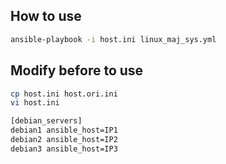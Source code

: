 ## How to use
```bash
ansible-playbook -i host.ini linux_maj_sys.yml
```

## Modify before to use
```bash
cp host.ini host.ori.ini
vi host.ini
```

```bash
[debian_servers]
debian1 ansible_host=IP1
debian2 ansible_host=IP2
debian3 ansible_host=IP3
```
